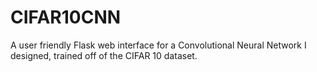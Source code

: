 # CIFAR10CNN
A user friendly Flask web interface for a Convolutional Neural Network I designed, trained off of the CIFAR 10 dataset.

